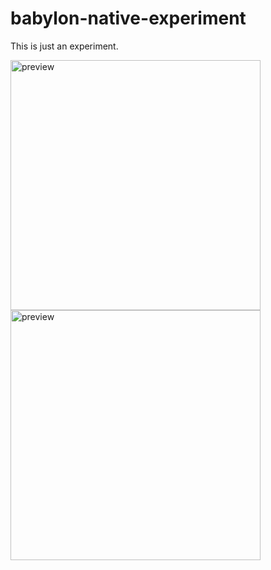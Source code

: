 # babylon-native-experiment

This is just an experiment.

<img src="./docs/bne_v2_pt1.gif" alt="preview" width="400">
<img src="./docs/bne_v2_pt2.gif" alt="preview" width="400">